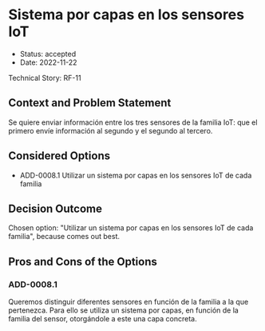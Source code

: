 # Sistema por capas en los sensores IoT 

* Status: accepted
* Date: 2022-11-22

Technical Story: RF-11

## Context and Problem Statement

Se quiere enviar información entre los tres sensores de la familia IoT: que el primero envíe información al segundo y el segundo al tercero.

## Considered Options

* ADD-0008.1 Utilizar un sistema por capas en los sensores IoT de cada familia

## Decision Outcome

Chosen option: "Utilizar un sistema por capas en los sensores IoT de cada familia", because comes out best.

## Pros and Cons of the Options

### ADD-0008.1 

Queremos distinguir diferentes sensores en función de la familia a la que pertenezca. Para ello se utiliza un sistema por capas, en función de la familia del sensor, otorgándole a este una capa concreta.